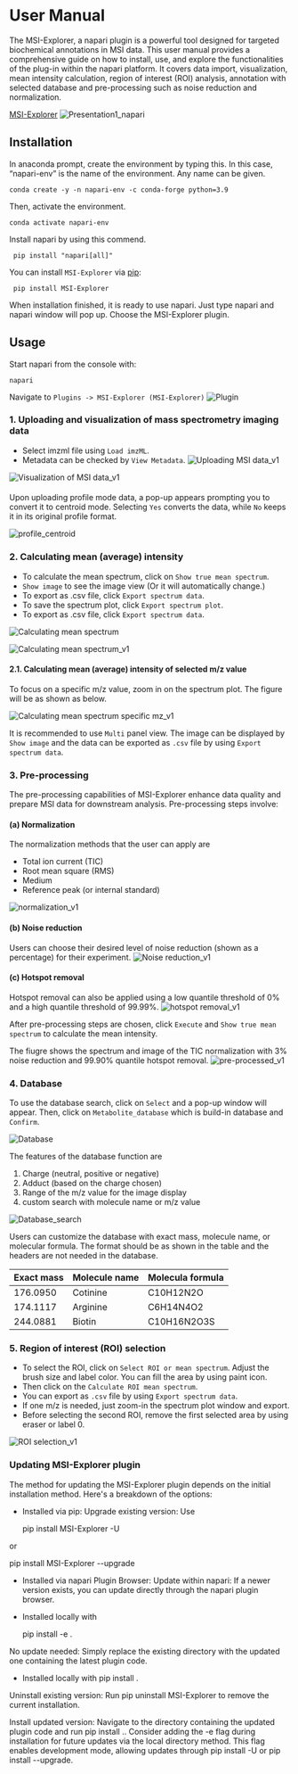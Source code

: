 # User Manual

The MSI-Explorer, a napari plugin is a powerful tool designed for targeted biochemical annotations in MSI data. This user manual provides a comprehensive guide on how to install, use, and explore the functionalities of the plug-in within the napari platform. It covers data import, visualization, mean intensity calculation, region of interest (ROI) analysis, annotation with selected database and pre-processing such as noise reduction and normalization. 

[MSI-Explorer] 
![Presentation1_napari](https://github.com/nmmtsaw/MSI-Explorer_User-Manual/assets/127961719/7f7f1ab9-8634-4902-bb5d-319aea4636a7)

 
## Installation
In anaconda prompt, create the environment by typing this. In this case, “napari-env” is the name of the environment. Any name can be given.

    conda create -y -n napari-env -c conda-forge python=3.9 

Then, activate the environment.
   
    conda activate napari-env 

Install napari by using this commend.
   
     pip install "napari[all]"

You can install `MSI-Explorer` via [pip]:
   
     pip install MSI-Explorer

  
When installation finished, it is ready to use napari.
   Just type napari and napari window will pop up.
   Choose the MSI-Explorer plugin.

## Usage
Start napari from the console with:

    napari

Navigate to `Plugins -> MSI-Explorer (MSI-Explorer)`
![Plugin](https://github.com/nmmtsaw/MSI-Explorer_User-Manual/assets/127961719/104718fa-227e-4117-9b52-f674a265d218)


### 1. Uploading and visualization of mass spectrometry imaging data
- Select imzml file using `Load imzML`.
- Metadata can be checked by `View Metadata`.
![Uploading MSI data_v1](https://github.com/nmmtsaw/MSI-Explorer_User-Manual/assets/127961719/a4783643-cf8e-4c68-af8e-03f264a48573)

![Visualization of MSI data_v1](https://github.com/nmmtsaw/MSI-Explorer_User-Manual/assets/127961719/5e37c375-d430-419a-9038-9980e858c482)



####
Upon uploading profile mode data, a pop-up appears prompting you to convert it to centroid mode.
Selecting `Yes` converts the data, while `No` keeps it in its original profile format.

![profile_centroid](https://github.com/nmmtsaw/MSI-Explorer-Manual/assets/127961719/5eecf5c2-e9b5-45da-a620-6dfaad058faf)

### 2. Calculating mean (average) intensity
- To calculate the mean spectrum, click on `Show true mean spectrum`.
- `Show image` to see the image view (Or it will automatically change.)
- To export as .csv file, click `Export spectrum data`.
- To save the spectrum plot, click `Export spectrum plot`.
- To export as .csv file, click `Export spectrum data`.

![Calculating mean spectrum](https://github.com/nmmtsaw/MSI-Explorer_User-Manual/assets/127961719/2e921e00-75cf-4925-a9de-01d093277a06)

![Calculating mean spectrum_v1](https://github.com/nmmtsaw/MSI-Explorer_User-Manual/assets/127961719/19a713e3-a9ff-4e0c-be6b-545fb29991c6)

#### 2.1. Calculating mean (average) intensity of selected m/z value
To focus on a specific m/z value, zoom in on the spectrum plot. The figure will be as
shown as below.


![Calculating mean spectrum specific mz_v1](https://github.com/nmmtsaw/MSI-Explorer_User-Manual/assets/127961719/ba47080a-f439-4dc2-96b9-1f82ee5acbc3)


It is recommended to use `Multi` panel view.
The image can be displayed by `Show image` and the data can be exported as `.csv` file by using `Export spectrum data`.

### 3. Pre-processing
The pre-processing capabilities of MSI-Explorer enhance data quality and prepare MSI data for downstream analysis. Pre-processing steps involve: 

#### (a) Normalization
The normalization methods that the user can apply are 
- Total ion current (TIC)
- Root mean square (RMS)
- Medium
- Reference peak (or internal standard)

![normalization_v1](https://github.com/nmmtsaw/MSI-Explorer_User-Manual/assets/127961719/972b30af-8425-46e4-bb54-705df52c725a)


#### (b) Noise reduction
Users can choose their desired level of noise reduction (shown as a percentage) for their experiment. 
![Noise reduction_v1](https://github.com/nmmtsaw/MSI-Explorer_User-Manual/assets/127961719/9ce5e428-fe46-4f5f-a53f-7186c9f5ca8c)


#### (c) Hotspot removal
Hotspot removal can also be applied using a low quantile threshold of 0% and a high quantile threshold of 99.99%. 
![hotspot removal_v1](https://github.com/nmmtsaw/MSI-Explorer_User-Manual/assets/127961719/c9d279fa-d03b-499d-857d-6953ba7ea253)

After pre-processing steps are chosen, click `Execute` and `Show true mean spectrum` to calculate the mean intensity.

The fiugre shows the spectrum and image of the TIC normalization with 3% noise reduction and 99.90% quantile hotspot removal.
![pre-processed_v1](https://github.com/nmmtsaw/MSI-Explorer_User-Manual/assets/127961719/d1068382-f6e2-4af9-9c5b-949fb87ac90c)




### 4. Database
To use the database search, click on `Select` and a pop-up window will appear. Then,
click on `Metabolite_database` which is build-in database and `Confirm`.

![Database](https://github.com/nmmtsaw/MSI-Explorer_User-Manual/assets/127961719/928fa260-196e-4034-8ddd-0944c751c77e)


The features of the database function are
1. Charge (neutral, positive or negative)
2. Adduct (based on the charge chosen)
3. Range of the m/z value for the image display
4. custom search with molecule name or m/z value
   
![Database_search](https://github.com/nmmtsaw/MSI-Explorer_User-Manual/assets/127961719/ca7d943a-1b6b-4cba-bf4d-934ee574cc61)

Users can customize the database with exact mass, molecule name, or molecular formula. The format should be as shown in the table and the headers are not needed in the database.

Exact mass | Molecule name | Molecula formula
------- | -------- | --------
176.0950 | Cotinine | C10H12N2O
174.1117 | Arginine | C6H14N4O2
244.0881 | Biotin | C10H16N2O3S

### 5. Region of interest (ROI) selection
- To select the ROI, click on `Select ROI or mean spectrum`. Adjust the brush size and label color. You can fill the area by using paint icon. 
- Then click on the `Calculate ROI mean spectrum`.
- You can export as `.csv` file by using `Export spectrum data`.
- If one m/z is needed, just zoom-in the spectrum plot window and export.
- Before selecting the second ROI, remove the first selected area by using eraser or label 0.

![ROI selection_v1](https://github.com/nmmtsaw/MSI-Explorer_User-Manual/assets/127961719/e79ca007-a0b5-4ba7-8cea-ae5e8ad6dd7d)


   
### Updating MSI-Explorer plugin
The method for updating the MSI-Explorer plugin depends on the initial installation method. Here's a breakdown of the options:

- Installed via pip:
Upgrade existing version: Use
   
     pip install MSI-Explorer -U   
 
 or 
 
   pip install MSI-Explorer --upgrade 
 
 
- Installed via napari Plugin Browser:
Update within napari: If a newer version exists, you can update directly through the napari plugin browser.

- Installed locally with

  pip install -e .

No update needed: Simply replace the existing directory with the updated one containing the latest plugin code.

- Installed locally with pip install .

Uninstall existing version: Run pip uninstall MSI-Explorer to remove the current installation.

Install updated version: Navigate to the directory containing the updated plugin code and run pip install .. 
Consider adding the -e flag during installation for future updates via the local directory method. 
This flag enables development mode, allowing updates through pip install -U or pip install --upgrade.






[pip]: https://pypi.org/project/pip/
[MSI-Explorer]: https://www.napari-hub.org/plugins/MSI-Explorer
